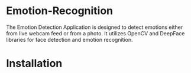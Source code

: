 # Emotion-Recognition
The Emotion Detection Application is designed to detect emotions either from live webcam feed or from a photo. It utilizes OpenCV and DeepFace libraries for face detection and emotion recognition.

# Installation